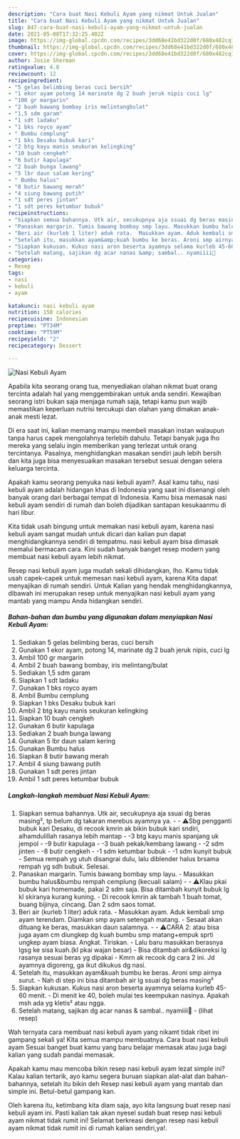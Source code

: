 ```yaml
---
description: "Cara buat Nasi Kebuli Ayam yang nikmat Untuk Jualan"
title: "Cara buat Nasi Kebuli Ayam yang nikmat Untuk Jualan"
slug: 847-cara-buat-nasi-kebuli-ayam-yang-nikmat-untuk-jualan
date: 2021-05-08T17:32:25.402Z
image: https://img-global.cpcdn.com/recipes/3dd68e41bd322d0f/680x482cq70/nasi-kebuli-ayam-foto-resep-utama.jpg
thumbnail: https://img-global.cpcdn.com/recipes/3dd68e41bd322d0f/680x482cq70/nasi-kebuli-ayam-foto-resep-utama.jpg
cover: https://img-global.cpcdn.com/recipes/3dd68e41bd322d0f/680x482cq70/nasi-kebuli-ayam-foto-resep-utama.jpg
author: Josie Sherman
ratingvalue: 4.8
reviewcount: 12
recipeingredient:
- "5 gelas belimbing beras cuci bersih"
- "1 ekor ayam potong 14 marinate dg 2 buah jeruk nipis cuci lg"
- "100 gr margarin"
- "2 buah bawang bombay iris melintangbulat"
- "1,5 sdm garam"
- "1 sdt ladaku"
- "1 bks royco ayam"
- " Bumbu cemplung"
- "1 bks Desaku bubuk kari"
- "2 btg kayu manis seukuran kelingking"
- "10 buah cengkeh"
- "6 butir kapulaga"
- "2 buah bunga lawang"
- "5 lbr daun salam kering"
- " Bumbu halus"
- "8 butir bawang merah"
- "4 siung bawang putih"
- "1 sdt peres jintan"
- "1 sdt peres ketumbar bubuk"
recipeinstructions:
- "Siapkan semua bahannya. Utk air, secukupnya aja ssuai dg beras masing², tp belum dg takaran merebus ayamnya ya.  ⚠️Sbg pengganti bubuk kari Desaku, di recook kmrin ak bikin bubuk kari sndiri, alhamdulillah rasanya lebih mantap -3 btg kayu manis spanjang uk jempol -9 butir kapulaga -3 buah pekak/kembang lawang -2 sdm jinten -8 butir cengkeh -1 sdm ketumbar bubuk -1 sdm kunyit bubuk Semua rempah yg utuh disangrai dulu, lalu diblender halus brsama rempah yg sdh bubuk. Selesai."
- "Panaskan margarin. Tumis bawang bombay smp layu. Masukkan bumbu halus&amp;bumbu rempah cemplung (kecuali salam)  ⚠️Klau pkai bubuk kari homemade, pakai 2 sdm saja. Bisa ditambah kunyit bubuk lg kl skiranya kurang kuning. Di recook kmrin ak tambah 1 buah tomat, buang bijinya, cincang. Dan 2 sdm saos tomat."
- "Beri air (kurleb 1 liter) aduk rata.  Masukkan ayam. Aduk kembali smp ayam terendam. Diamkan smp ayam setengah matang. Sesaat akan dituang ke beras, masukkan daun salamnya.  ⚠️CARA 2: atau bisa juga ayam cm diungkep dg kuah bumbu smp matang+empuk sprti ungkep ayam biasa. Angkat. Tiriskan. Lalu baru masukkan berasnya lgsg ke sisa kuah.(kl pkai wajan besar) Bisa ditambah air&amp;dikoreksi lg rasanya sesuai beras yg dipakai Kmrn ak recook dg cara 2 ini. Jd ayamnya digoreng, ga ikut dikukus dg nasi."
- "Setelah itu, masukkan ayam&amp;kuah bumbu ke beras. Aroni smp airnya surut. Nah di step ini bisa ditambah air lg ssuai dg beras masing²"
- "Siapkan kukusan. Kukus nasi aron beserta ayamnya selama kurleb 45-60 menit. Di menit ke 40, boleh mulai tes keempukan nasinya. Apakah msh ada yg kletis² atau ngga."
- "Setelah matang, sajikan dg acar nanas &amp; sambal.. nyamiiii🤤           (lihat resep)"
categories:
- Resep
tags:
- nasi
- kebuli
- ayam

katakunci: nasi kebuli ayam 
nutrition: 150 calories
recipecuisine: Indonesian
preptime: "PT34M"
cooktime: "PT59M"
recipeyield: "2"
recipecategory: Dessert

---
```



![Nasi Kebuli Ayam](https://img-global.cpcdn.com/recipes/3dd68e41bd322d0f/680x482cq70/nasi-kebuli-ayam-foto-resep-utama.jpg)

Apabila kita seorang orang tua, menyediakan olahan nikmat buat orang tercinta adalah hal yang menggembirakan untuk anda sendiri. Kewajiban seorang istri bukan saja menjaga rumah saja, tetapi kamu pun wajib memastikan keperluan nutrisi tercukupi dan olahan yang dimakan anak-anak mesti lezat.

Di era  saat ini, kalian memang mampu membeli masakan instan walaupun tanpa harus capek mengolahnya terlebih dahulu. Tetapi banyak juga lho mereka yang selalu ingin memberikan yang terlezat untuk orang tercintanya. Pasalnya, menghidangkan masakan sendiri jauh lebih bersih dan kita juga bisa menyesuaikan masakan tersebut sesuai dengan selera keluarga tercinta. 



Apakah kamu seorang penyuka nasi kebuli ayam?. Asal kamu tahu, nasi kebuli ayam adalah hidangan khas di Indonesia yang saat ini disenangi oleh banyak orang dari berbagai tempat di Indonesia. Kamu bisa memasak nasi kebuli ayam sendiri di rumah dan boleh dijadikan santapan kesukaanmu di hari libur.

Kita tidak usah bingung untuk memakan nasi kebuli ayam, karena nasi kebuli ayam sangat mudah untuk dicari dan kalian pun dapat menghidangkannya sendiri di tempatmu. nasi kebuli ayam bisa dimasak memalui bermacam cara. Kini sudah banyak banget resep modern yang membuat nasi kebuli ayam lebih nikmat.

Resep nasi kebuli ayam juga mudah sekali dihidangkan, lho. Kamu tidak usah capek-capek untuk memesan nasi kebuli ayam, karena Kita dapat menyajikan di rumah sendiri. Untuk Kalian yang hendak menghidangkannya, dibawah ini merupakan resep untuk menyajikan nasi kebuli ayam yang mantab yang mampu Anda hidangkan sendiri.

<!--inarticleads1-->

##### Bahan-bahan dan bumbu yang digunakan dalam menyiapkan Nasi Kebuli Ayam:

1. Sediakan 5 gelas belimbing beras, cuci bersih
1. Gunakan 1 ekor ayam, potong 14, marinate dg 2 buah jeruk nipis, cuci lg
1. Ambil 100 gr margarin
1. Ambil 2 buah bawang bombay, iris melintang/bulat
1. Sediakan 1,5 sdm garam
1. Siapkan 1 sdt ladaku
1. Gunakan 1 bks royco ayam
1. Ambil  Bumbu cemplung
1. Siapkan 1 bks Desaku bubuk kari
1. Ambil 2 btg kayu manis seukuran kelingking
1. Siapkan 10 buah cengkeh
1. Gunakan 6 butir kapulaga
1. Sediakan 2 buah bunga lawang
1. Gunakan 5 lbr daun salam kering
1. Gunakan  Bumbu halus
1. Siapkan 8 butir bawang merah
1. Ambil 4 siung bawang putih
1. Gunakan 1 sdt peres jintan
1. Ambil 1 sdt peres ketumbar bubuk




<!--inarticleads2-->

##### Langkah-langkah membuat Nasi Kebuli Ayam:

1. Siapkan semua bahannya. Utk air, secukupnya aja ssuai dg beras masing², tp belum dg takaran merebus ayamnya ya. -  - ⚠️Sbg pengganti bubuk kari Desaku, di recook kmrin ak bikin bubuk kari sndiri, alhamdulillah rasanya lebih mantap - -3 btg kayu manis spanjang uk jempol - -9 butir kapulaga - -3 buah pekak/kembang lawang - -2 sdm jinten - -8 butir cengkeh - -1 sdm ketumbar bubuk - -1 sdm kunyit bubuk - Semua rempah yg utuh disangrai dulu, lalu diblender halus brsama rempah yg sdh bubuk. Selesai.
1. Panaskan margarin. Tumis bawang bombay smp layu. - Masukkan bumbu halus&amp;bumbu rempah cemplung (kecuali salam) -  - ⚠️Klau pkai bubuk kari homemade, pakai 2 sdm saja. Bisa ditambah kunyit bubuk lg kl skiranya kurang kuning. - Di recook kmrin ak tambah 1 buah tomat, buang bijinya, cincang. Dan 2 sdm saos tomat.
1. Beri air (kurleb 1 liter) aduk rata.  - Masukkan ayam. Aduk kembali smp ayam terendam. Diamkan smp ayam setengah matang. - Sesaat akan dituang ke beras, masukkan daun salamnya. -  - ⚠️CARA 2: atau bisa juga ayam cm diungkep dg kuah bumbu smp matang+empuk sprti ungkep ayam biasa. Angkat. Tiriskan. - Lalu baru masukkan berasnya lgsg ke sisa kuah.(kl pkai wajan besar) - Bisa ditambah air&amp;dikoreksi lg rasanya sesuai beras yg dipakai - Kmrn ak recook dg cara 2 ini. Jd ayamnya digoreng, ga ikut dikukus dg nasi.
1. Setelah itu, masukkan ayam&amp;kuah bumbu ke beras. Aroni smp airnya surut. - Nah di step ini bisa ditambah air lg ssuai dg beras masing²
1. Siapkan kukusan. Kukus nasi aron beserta ayamnya selama kurleb 45-60 menit. - Di menit ke 40, boleh mulai tes keempukan nasinya. Apakah msh ada yg kletis² atau ngga.
1. Setelah matang, sajikan dg acar nanas &amp; sambal.. nyamiiii🤤 -           (lihat resep)




Wah ternyata cara membuat nasi kebuli ayam yang nikamt tidak ribet ini gampang sekali ya! Kita semua mampu membuatnya. Cara buat nasi kebuli ayam Sesuai banget buat kamu yang baru belajar memasak atau juga bagi kalian yang sudah pandai memasak.

Apakah kamu mau mencoba bikin resep nasi kebuli ayam lezat simple ini? Kalau kalian tertarik, ayo kamu segera buruan siapkan alat-alat dan bahan-bahannya, setelah itu bikin deh Resep nasi kebuli ayam yang mantab dan simple ini. Betul-betul gampang kan. 

Oleh karena itu, ketimbang kita diam saja, ayo kita langsung buat resep nasi kebuli ayam ini. Pasti kalian tak akan nyesel sudah buat resep nasi kebuli ayam nikmat tidak rumit ini! Selamat berkreasi dengan resep nasi kebuli ayam nikmat tidak rumit ini di rumah kalian sendiri,ya!.

